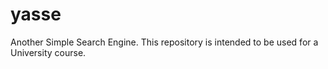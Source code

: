 # yasse
Another Simple Search Engine. This repository is intended to be used for a University course.
